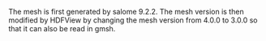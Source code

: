 The mesh is first generated by salome 9.2.2. The mesh version is then modified by HDFView by changing the mesh version from 4.0.0 to 3.0.0 so that it can also be read in gmsh.
